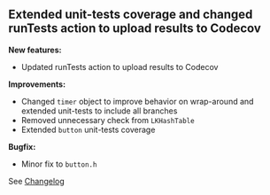 ## Extended unit-tests coverage and changed runTests action to upload results to Codecov

**New features:**
- Updated runTests action to upload results to Codecov

**Improvements:**
- Changed `timer` object to improve behavior on wrap-around and extended unit-tests to include all branches
- Removed unnecessary check from `LKHashTable`
- Extended `button` unit-tests coverage

**Bugfix:**
- Minor fix to `button.h`

See [Changelog](Changelog.md)